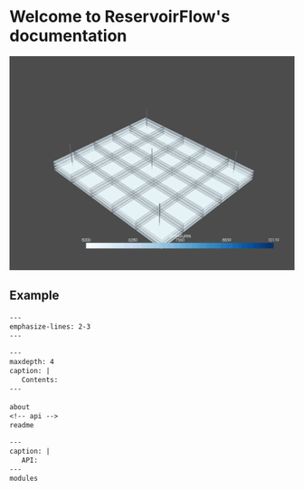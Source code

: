 # Welcome to ReservoirFlow's documentation

![Alt Text](../images/five_spot_single_phase.gif)

## Example

```{literalinclude} 02_1D_SinglePhase_SlightlyCompressible.py
---
emphasize-lines: 2-3
---
```

```{toctree}
---
maxdepth: 4
caption: |
   Contents:
---

about
<!-- api -->
readme
```

```{toctree}
---
caption: |
   API:
---
modules
```
